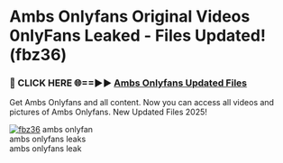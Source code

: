 # Ambs Onlyfans Original Videos 0nlyFans Leaked - Files Updated! (fbz36)

<h3>🔴 CLICK HERE 🌐==►► <a href="https://tinyurl.com/brd5kh86" rel="nofollow">Ambs Onlyfans Updated Files</a></h3>

Get Ambs Onlyfans and all content. Now you can access all videos and pictures of Ambs Onlyfans. New Updated Files 2025!

[![fbz36](https://i.imgur.com/K7sEzmb.gif)](https://tinyurl.com/brd5kh86)
ambs onlyfan<br>
ambs onlyfans leaks<br>
ambs onlyfans leak